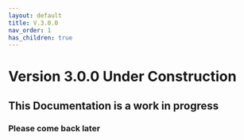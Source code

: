```yaml
---
layout: default
title: V.3.0.0
nav_order: 1
has_children: true
---
```


# Version 3.0.0 Under Construction
## This Documentation is a work in progress
### Please come back later
